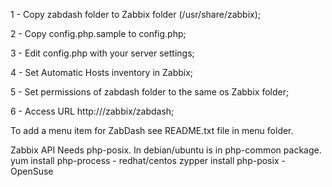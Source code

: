 1 - Copy zabdash folder to Zabbix folder (/usr/share/zabbix);

2 - Copy config.php.sample to config.php;

3 - Edit config.php with your server settings;

4 - Set Automatic Hosts inventory in Zabbix;

5 - Set permissions of zabdash folder to the same os Zabbix folder;

6 - Access URL http://<your zabbix server>/zabbix/zabdash;


To add a menu item for ZabDash see README.txt file in menu folder.



Zabbix API Needs php-posix.
In debian/ubuntu is in php-common package.
yum install php-process - redhat/centos
zypper install php-posix - OpenSuse

